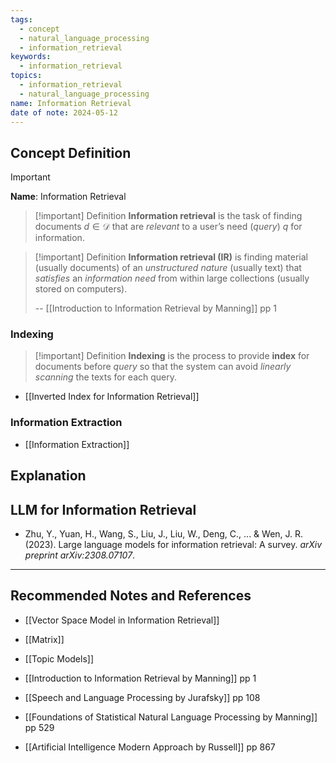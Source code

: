 ```yaml
---
tags:
  - concept
  - natural_language_processing
  - information_retrieval
keywords:
  - information_retrieval
topics:
  - information_retrieval
  - natural_language_processing
name: Information Retrieval
date of note: 2024-05-12
---
```


## Concept Definition

>[!important]
>**Name**: Information Retrieval

>[!important] Definition
>**Information retrieval** is the task of finding documents $d\in \mathcal{D}$ that are *relevant* to a user’s need (*query*) $q$ for   information.

>[!important] Definition
>**Information retrieval (IR)** is finding material (usually documents) of an *unstructured nature* (usually text) that *satisfies* an *information need* from within large collections (usually stored on computers).
>
>--  [[Introduction to Information Retrieval by Manning]] pp 1

### Indexing

>[!important] Definition
>**Indexing** is the process to provide **index** for documents before *query* so that the system can avoid *linearly scanning*  the texts for each query. 

- [[Inverted Index for Information Retrieval]]

### Information Extraction

- [[Information Extraction]]

## Explanation


## LLM for Information Retrieval

- Zhu, Y., Yuan, H., Wang, S., Liu, J., Liu, W., Deng, C., ... & Wen, J. R. (2023). Large language models for information retrieval: A survey. _arXiv preprint arXiv:2308.07107_.




-----------
##  Recommended Notes and References

- [[Vector Space Model in Information Retrieval]]
- [[Matrix]]
- [[Topic Models]]


- [[Introduction to Information Retrieval by Manning]] pp 1
- [[Speech and Language Processing by Jurafsky]] pp 108
- [[Foundations of Statistical Natural Language Processing by Manning]] pp 529
- [[Artificial Intelligence Modern Approach by Russell]] pp 867